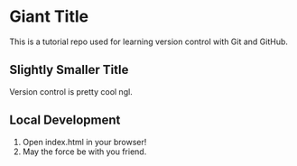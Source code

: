 # Giant Title

This is a tutorial repo used for learning version control with Git and GitHub.

## Slightly Smaller Title

Version control is pretty cool ngl.

## Local Development

1. Open index.html in your browser!
2. May the force be with you friend.
